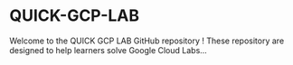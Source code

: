 # QUICK-GCP-LAB
Welcome to the QUICK GCP LAB GitHub repository ! These repository are designed to help learners solve Google Cloud Labs...
